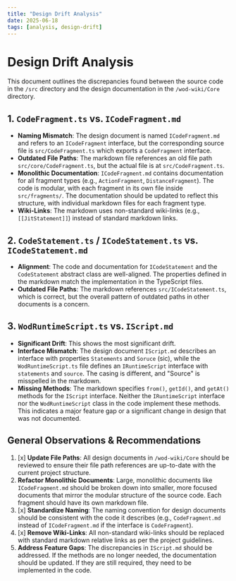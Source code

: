 ```yaml
---
title: "Design Drift Analysis"
date: 2025-06-18
tags: [analysis, design-drift]
---
```


# Design Drift Analysis

This document outlines the discrepancies found between the source code in the `/src` directory and the design documentation in the `/wod-wiki/Core` directory.

## 1. `CodeFragment.ts` vs. `ICodeFragment.md`

*   **Naming Mismatch**: The design document is named `ICodeFragment.md` and refers to an `ICodeFragment` interface, but the corresponding source file is `src/CodeFragment.ts` which exports a `CodeFragment` interface.
*   **Outdated File Paths**: The markdown file references an old file path `src/core/CodeFragment.ts`, but the actual file is at `src/CodeFragment.ts`.
*   **Monolithic Documentation**: `ICodeFragment.md` contains documentation for all fragment types (e.g., `ActionFragment`, `DistanceFragment`). The code is modular, with each fragment in its own file inside `src/fragments/`. The documentation should be updated to reflect this structure, with individual markdown files for each fragment type.
*   **Wiki-Links**: The markdown uses non-standard wiki-links (e.g., `[[JitStatement]]`) instead of standard markdown links.

## 2. `CodeStatement.ts` / `ICodeStatement.ts` vs. `ICodeStatement.md`

*   **Alignment**: The code and documentation for `ICodeStatement` and the `CodeStatement` abstract class are well-aligned. The properties defined in the markdown match the implementation in the TypeScript files.
*   **Outdated File Paths**: The markdown references `src/ICodeStatement.ts`, which is correct, but the overall pattern of outdated paths in other documents is a concern.

## 3. `WodRuntimeScript.ts` vs. `IScript.md`

*   **Significant Drift**: This shows the most significant drift.
*   **Interface Mismatch**: The design document `IScript.md` describes an interface with properties `Statements` and `Soruce` (sic), while the `WodRuntimeScript.ts` file defines an `IRuntimeScript` interface with `statements` and `source`. The casing is different, and "Source" is misspelled in the markdown.
*   **Missing Methods**: The markdown specifies `from()`, `getId()`, and `getAt()` methods for the `IScript` interface. Neither the `IRuntimeScript` interface nor the `WodRuntimeScript` class in the code implement these methods. This indicates a major feature gap or a significant change in design that was not documented.

## General Observations & Recommendations

1. [x] **Update File Paths**: All design documents in `/wod-wiki/Core` should be reviewed to ensure their file path references are up-to-date with the current project structure.
2.  **Refactor Monolithic Documents**: Large, monolithic documents like `ICodeFragment.md` should be broken down into smaller, more focused documents that mirror the modular structure of the source code. Each fragment should have its own markdown file.
3. [x] **Standardize Naming**: The naming convention for design documents should be consistent with the code it describes (e.g., `CodeFragment.md` instead of `ICodeFragment.md` if the interface is `CodeFragment`).
4. [x] **Remove Wiki-Links**: All non-standard wiki-links should be replaced with standard markdown relative links as per the project guidelines.
5.  **Address Feature Gaps**: The discrepancies in `IScript.md` should be addressed. If the methods are no longer needed, the documentation should be updated. If they are still required, they need to be implemented in the code.
